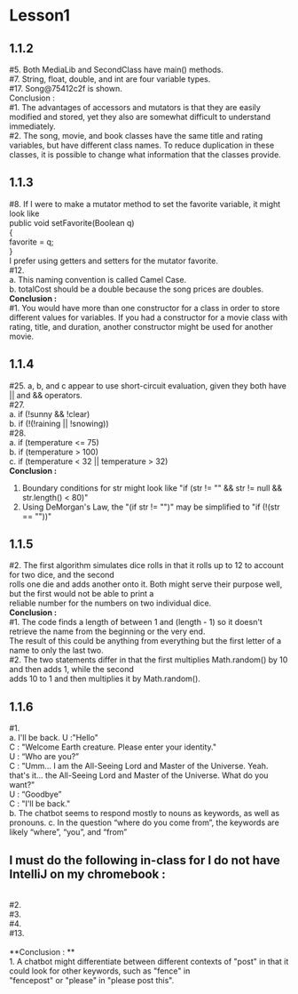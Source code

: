 # Lesson1
## 1.1.2
#5. Both MediaLib and SecondClass have main() methods. <br/>
#7. String, float, double, and int are four variable types. <br/>
#17. Song@75412c2f is shown. <br/>
Conclusion : <br/>
#1. The advantages of accessors and mutators is that they are easily modified and stored, yet they also are somewhat
difficult to understand immediately. <br/>
#2. The song, movie, and book classes have the same title and rating variables, but have different class names.
To reduce duplication in these classes, it is possible to change what information that the classes provide. <br/>
## 1.1.3
#8. If I were to make a mutator method to set the favorite variable, it might look like <br/>
public void setFavorite(Boolean q) <br/>
{<br/>
favorite = q; <br/>
} <br/>
I prefer using getters and setters for the mutator favorite. <br/>
#12. <br/>
a. This naming convention is called Camel Case. <br/>
b. totalCost should be a double because the song prices are doubles. <br/>
**Conclusion :** <br/>
#1. You would have more than one constructor for a class in order to store different values for variables. If you had a constructor for a movie class with rating, title, and duration, another constructor might be used for another movie. <br/>
## 1.1.4
#25. a, b, and c appear to use short-circuit evaluation, given they both have || and && operators.<br/>
#27. <br/>
a. if (!sunny && !clear) <br/> 
b. if (!(!raining || !snowing)) <br/>
#28. <br/>
a. if (temperature <= 75) <br/>
b. if (temperature > 100) <br/>
c. if (temperature < 32 || temperature > 32) <br/>
**Conclusion :**<br/>
1. Boundary conditions for str might look like "if (str != "" && str != null && str.length() < 80)"<br/>
2.  Using DeMorgan's Law, the "(if str != "")" may be simplified to "if (!(str == ""))" <br/>
## 1.1.5
#2. The first algorithm simulates dice rolls in that it rolls up to 12 to account for two dice, and the second<br/>
rolls one die and adds another onto it. Both might serve their purpose well, but the first would not be able to print a<br/>
reliable number for the numbers on two individual dice. <br/>
**Conclusion :** <br/>
#1. The code finds a length of between 1 and (length - 1) so it doesn't retrieve the name from the beginning or the very end.<br/>
The result of this could be anything from everything but the first letter of a name to only the last two. <br/>
#2. The two statements differ in that the first multiplies Math.random() by 10 and then adds 1, while the second<br/>
adds 10 to 1 and then multiplies it by Math.random(). <br/>
## 1.1.6
#1. <br/>
a. I'll be back.
U :"Hello"<br/> 
C : "Welcome Earth creature. Please enter your identity."<br/>
U : “Who are you?” <br/>
C : "Umm... I am the All-Seeing Lord and Master of the Universe. Yeah. that's it... the All-Seeing Lord and Master of the Universe. What do you want?"<br/>
U : “Goodbye”<br/>
C : "I'll be back."<br/>
b. The chatbot seems to respond mostly to nouns as keywords, as well as pronouns.
c. In the question “where do you come from”, the keywords are likely “where”, “you”, and “from”
## I must do the following in-class for I do not have IntelliJ on my chromebook : 
<br/>
#2. <br/>
#3. <br/>
#4. <br/>
#13. <br/>
<br/>
**Conclusion : ** <br/>
1. A chatbot might differentiate between different contexts of "post" in that it could look for other keywords, such as "fence" in<br/>
"fencepost" or "please" in "please post this". <br/>
